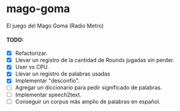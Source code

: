 # mago-goma
El juego del Mago Goma (Radio Metro)

#### TODO: 
* [X] Refactorizar.
* [X] Llevar un registro de la cantidad de Rounds jugadas sin perder.
* [X] User vs CPU.
* [X] Llevar un registro de palabras usadas
* [X] Implementar "desconfio".
* [ ] Agregar un diccionario para pedir significado de palabras.
* [ ] Implementar speech2text.
* [ ] Conseguir un corpus más amplio de palabras en español.
